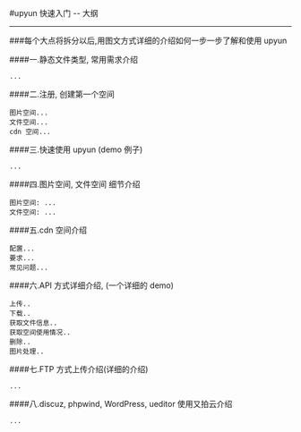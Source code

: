 #upyun 快速入门 -- 大纲  

-----  

###每个大点将拆分以后,用图文方式详细的介绍如何一步一步了解和使用 upyun

####一.静态文件类型, 常用需求介绍

```
...

```
  
####二.注册, 创建第一个空间  

```   
图片空间...
文件空间...
cdn 空间...

```   
####三.快速使用 upyun (demo 例子)

```
...

```

####四.图片空间, 文件空间 细节介绍

```  
图片空间: ...  
文件空间: ...

```
   
####五.cdn 空间介绍

```
配置...
要求...
常见问题...

```

####六.API 方式详细介绍, (一个详细的 demo)

```
上传..
下载..
获取文件信息..
获取空间使用情况..
删除..
图片处理..

```

####七.FTP 方式上传介绍(详细的介绍)

```
...

```
####八.discuz, phpwind, WordPress, ueditor 使用又拍云介绍

```
...

```

